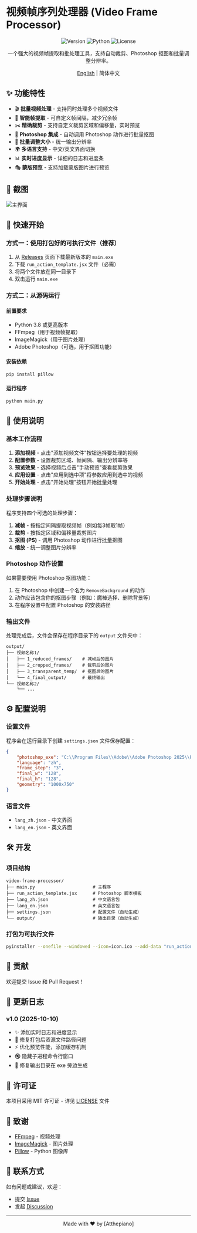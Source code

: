 # 视频帧序列处理器 (Video Frame Processor)

<div align="center">

![Version](https://img.shields.io/badge/version-1.0-blue)
![Python](https://img.shields.io/badge/python-3.8+-green)
![License](https://img.shields.io/badge/license-MIT-orange)

一个强大的视频帧提取和批处理工具，支持自动裁剪、Photoshop 抠图和批量调整分辨率。

[English](README_EN.md) | 简体中文

</div>

## ✨ 功能特性

- 🎬 **批量视频处理** - 支持同时处理多个视频文件
- 🔪 **智能帧提取** - 可自定义帧间隔，减少冗余帧
- ✂️ **精确裁剪** - 支持自定义裁剪区域和偏移量，实时预览
- 🎨 **Photoshop 集成** - 自动调用 Photoshop 动作进行批量抠图
- 📐 **批量调整大小** - 统一输出分辨率
- 🌍 **多语言支持** - 中文/英文界面切换
- 📊 **实时进度显示** - 详细的日志和进度条
- 🎭 **蒙版预览** - 支持加载蒙版图片进行预览

## 📸 截图

![主界面](screenshot.png)

## 🚀 快速开始

### 方式一：使用打包好的可执行文件（推荐）

1. 从 [Releases](../../releases) 页面下载最新版本的 `main.exe`
2. 下载 `run_action_template.jsx` 文件（必需）
3. 将两个文件放在同一目录下
4. 双击运行 `main.exe`

### 方式二：从源码运行

#### 前置要求

- Python 3.8 或更高版本
- FFmpeg（用于视频帧提取）
- ImageMagick（用于图片处理）
- Adobe Photoshop（可选，用于抠图功能）

#### 安装依赖

```bash
pip install pillow
```

#### 运行程序

```bash
python main.py
```

## 📖 使用说明

### 基本工作流程

1. **添加视频** - 点击"添加视频文件"按钮选择要处理的视频
2. **配置参数** - 设置裁剪区域、帧间隔、输出分辨率等
3. **预览效果** - 选择视频后点击"手动预览"查看裁剪效果
4. **应用设置** - 点击"应用到选中项"将参数应用到选中的视频
5. **开始处理** - 点击"开始处理"按钮开始批量处理

### 处理步骤说明

程序支持四个可选的处理步骤：

1. **减帧** - 按指定间隔提取视频帧（例如每3帧取1帧）
2. **裁剪** - 按指定区域和偏移量裁剪图片
3. **抠图 (PS)** - 调用 Photoshop 动作进行批量抠图
4. **缩放** - 统一调整图片分辨率

### Photoshop 动作设置

如果需要使用 Photoshop 抠图功能：

1. 在 Photoshop 中创建一个名为 `RemoveBackground` 的动作
2. 动作应该包含你的抠图步骤（例如：魔棒选择、删除背景等）
3. 在程序设置中配置 Photoshop 的安装路径

### 输出文件

处理完成后，文件会保存在程序目录下的 `output` 文件夹中：

```
output/
├── 视频名称1/
│   ├── 1_reduced_frames/    # 减帧后的图片
│   ├── 2_cropped_frames/    # 裁剪后的图片
│   ├── 3_transparent_temp/  # 抠图后的图片
│   └── 4_final_output/      # 最终输出
└── 视频名称2/
    └── ...
```

## ⚙️ 配置说明

### 设置文件

程序会在运行目录下创建 `settings.json` 文件保存配置：

```json
{
    "photoshop_exe": "C:\\Program Files\\Adobe\\Adobe Photoshop 2025\\Photoshop.exe",
    "language": "zh",
    "frame_step": "3",
    "final_w": "128",
    "final_h": "128",
    "geometry": "1000x750"
}
```

### 语言文件

- `lang_zh.json` - 中文界面
- `lang_en.json` - 英文界面

## 🛠️ 开发

### 项目结构

```
video-frame-processor/
├── main.py                      # 主程序
├── run_action_template.jsx      # Photoshop 脚本模板
├── lang_zh.json                 # 中文语言包
├── lang_en.json                 # 英文语言包
├── settings.json                # 配置文件（自动生成）
└── output/                      # 输出目录（自动生成）
```

### 打包为可执行文件

```bash
pyinstaller --onefile --windowed --icon=icon.ico --add-data "run_action_template.jsx;." main.py
```

## 🤝 贡献

欢迎提交 Issue 和 Pull Request！

## 📝 更新日志

### v1.0 (2025-10-10)
- ✨ 添加实时日志和进度显示
- 🐛 修复打包后资源文件路径问题
- ⚡ 优化预览性能，添加缓存机制
- 🔇 隐藏子进程命令行窗口
- 📁 修复输出目录在 exe 旁边生成



## 📄 许可证

本项目采用 MIT 许可证 - 详见 [LICENSE](LICENSE) 文件

## 🙏 致谢

- [FFmpeg](https://ffmpeg.org/) - 视频处理
- [ImageMagick](https://imagemagick.org/) - 图片处理
- [Pillow](https://python-pillow.org/) - Python 图像库

## 💬 联系方式

如有问题或建议，欢迎：
- 提交 [Issue](../../issues)
- 发起 [Discussion](../../discussions)

---

<div align="center">
Made with ❤️ by [Atthepiano]
</div>
